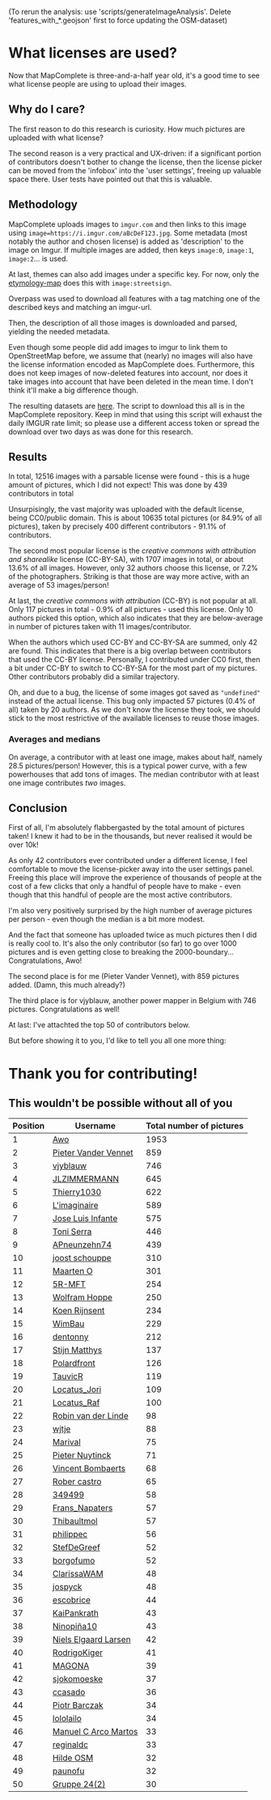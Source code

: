 (To rerun the analysis: use 'scripts/generateImageAnalysis'. Delete 'features_with_*.geojson' first to force updating the OSM-dataset)

# What licenses are used?

Now that MapComplete is three-and-a-half year old, it's a good time to see what license people are using to upload their images.

## Why do I care?

The first reason to do this research is curiosity. How much pictures are uploaded with what license?

The second reason is a very practical and UX-driven: if a significant portion of contributors doesn't bother to change the license,
then the license picker can be moved from the 'infobox' into the 'user settings', freeing up valuable space there.
User tests have pointed out that this is valuable.

## Methodology

MapComplete uploads images to `imgur.com` and then links to this image using `image=https://i.imgur.com/aBcDeF123.jpg`.
Some metadata (most notably the author and chosen license) is added as 'description' to the image on Imgur.
If multiple images are added, then keys `image:0`, `image:1`, `image:2`... is used.

At last, themes can also add images under a specific key. For now, only the [etymology-map](https://mapcomplete.osm.be/etymology) does this with `image:streetsign`.

Overpass was used to download all features with a tag matching one of the described keys and matching an imgur-url.

Then, the description of all those images is downloaded and parsed, yielding the needed metadata.

Even though some people did add images to imgur to link them to OpenStreetMap before, we assume that (nearly) no images will also have the license information encoded as MapComplete does.
Furthermore, this does not keep images of now-deleted features into account, nor does it take images into account that have been deleted in the mean time.
I don't think it'll make a big difference though.

The resulting datasets are [here](https://github.com/pietervdvn/MapComplete-data/tree/main/ImageLicenseInfo).
The script to download this all is in the MapComplete repository. Keep in mind that using this script will exhaust the daily IMGUR rate limit; so please use a different access token or spread the download over two days as was done for this research.

## Results

In total, 12516 images with a parsable license were found - this is a huge amount of pictures, which I did not expect!
This was done by 439 contributors in total

Unsurpisingly, the vast majority was uploaded with the default license, being CC0/public domain.
This is about 10635 total pictures (or 84.9% of all pictures), taken by precisely 400 different contributors - 91.1% of contributors.

The second most popular license is the _creative commons with attribution and sharealike_ license (CC-BY-SA), with 1707 images in total, or about 13.6% of all images.
However, only 32 authors choose this license, or 7.2% of the photographers. Striking is that those are way more active, with an average of 53 images/person!

At last, the _creative commons with attribution_ (CC-BY) is not popular at all. Only 117 pictures in total - 0.9% of all pictures - used this license.
Only 10 authors picked this option, which also indicates that they are below-average in number of pictures taken with 11 images/contributor.

When the authors which used CC-BY and CC-BY-SA are summed, only 42 are found. This indicates that there is a big overlap between contributors that used the CC-BY license.
Personally, I contributed under CC0 first, then a bit under CC-BY to switch to CC-BY-SA for the most part of my pictures. Other contributors probably did a similar trajectory.

Oh, and due to a bug, the license of some images got saved as `"undefined"` instead of the actual license.
This bug only impacted 57 pictures (0.4% of all) taken by 20 authors. As we don't know the license they took, we should stick to the most restrictive of the available licenses to reuse those images.

### Averages and medians

On average, a contributor with at least one image, makes about half, namely 28.5 pictures/person!
However, this is a typical power curve, with a few powerhouses that add tons of images.
The median contributor with at least one image contributes _two_ images.


## Conclusion

First of all, I'm absolutely flabbergasted by the total amount of pictures taken!
I knew it had to be in the thousands, but never realised it would be over 10k!

As only 42 contributors ever contributed under a different license, I feel comfortable to move the license-picker away into the user settings panel.
Freeing this place will improve the experience of thousands of people at the cost of a few clicks that only a handful of people have to make - even though that this handful of people are the most active contributors.

I'm also very positively surprised by the high number of average pictures per person - even though the median is a bit more modest.

And the fact that someone has uploaded twice as much pictures then I did is really cool to.
It's also the only contributor (so far) to go over 1000 pictures and is even getting close to breaking the 2000-boundary...
Congratulations, Awo!

The second place is for me (Pieter Vander Vennet), with 859 pictures added. (Damn, this much already?)

The third place is for vjyblauw, another power mapper in Belgium with 746 pictures. Congratulations as well!

At last: I've attachted the top 50 of contributors below.

But before showing it to you, I'd like to tell you all one more thing:

# Thank you for contributing!
## This wouldn't be possible without all of you




| Position | Username | Total number of pictures |
| -------- | -------- | ------------------------ |
| 1 | [Awo](https://openstreetmap.org/user/Awo) | 1953 |
| 2 | [Pieter Vander Vennet](https://openstreetmap.org/user/Pieter%20Vander%20Vennet) | 859 |
| 3 | [vjyblauw](https://openstreetmap.org/user/vjyblauw) | 746 |
| 4 | [JLZIMMERMANN](https://openstreetmap.org/user/JLZIMMERMANN) | 645 |
| 5 | [Thierry1030](https://openstreetmap.org/user/Thierry1030) | 622 |
| 6 | [L'imaginaire](https://openstreetmap.org/user/L'imaginaire) | 589 |
| 7 | [Jose Luis Infante](https://openstreetmap.org/user/Jose%20Luis%20Infante) | 575 |
| 8 | [Toni Serra](https://openstreetmap.org/user/Toni%20Serra) | 446 |
| 9 | [APneunzehn74](https://openstreetmap.org/user/APneunzehn74) | 439 |
| 10 | [joost schouppe](https://openstreetmap.org/user/joost%20schouppe) | 310 |
| 11 | [Maarten O](https://openstreetmap.org/user/Maarten%20O) | 301 |
| 12 | [5R-MFT](https://openstreetmap.org/user/5R-MFT) | 254 |
| 13 | [Wolfram Hoppe](https://openstreetmap.org/user/Wolfram%20Hoppe) | 250 |
| 14 | [Koen Rijnsent](https://openstreetmap.org/user/Koen%20Rijnsent) | 234 |
| 15 | [WimBau](https://openstreetmap.org/user/WimBau) | 229 |
| 16 | [dentonny](https://openstreetmap.org/user/dentonny) | 212 |
| 17 | [Stijn Matthys](https://openstreetmap.org/user/Stijn%20Matthys) | 137 |
| 18 | [Polardfront](https://openstreetmap.org/user/Polardfront) | 126 |
| 19 | [TauvicR](https://openstreetmap.org/user/TauvicR) | 119 |
| 20 | [Locatus_Jori](https://openstreetmap.org/user/Locatus_Jori) | 109 |
| 21 | [Locatus_Raf](https://openstreetmap.org/user/Locatus_Raf) | 100 |
| 22 | [Robin van der Linde](https://openstreetmap.org/user/Robin%20van%20der%20Linde) | 98 |
| 23 | [wjtje](https://openstreetmap.org/user/wjtje) | 88 |
| 24 | [Marival](https://openstreetmap.org/user/Marival) | 75 |
| 25 | [Pieter Nuytinck](https://openstreetmap.org/user/Pieter%20Nuytinck) | 71 |
| 26 | [Vincent Bombaerts](https://openstreetmap.org/user/Vincent%20Bombaerts) | 68 |
| 27 | [Rober castro](https://openstreetmap.org/user/Rober%20castro) | 65 |
| 28 | [349499](https://openstreetmap.org/user/349499) | 58 |
| 29 | [Frans_Napaters](https://openstreetmap.org/user/Frans_Napaters) | 57 |
| 30 | [Thibaultmol](https://openstreetmap.org/user/Thibaultmol) | 57 |
| 31 | [philippec](https://openstreetmap.org/user/philippec) | 56 |
| 32 | [StefDeGreef](https://openstreetmap.org/user/StefDeGreef) | 52 |
| 33 | [borgofumo](https://openstreetmap.org/user/borgofumo) | 52 |
| 34 | [ClarissaWAM](https://openstreetmap.org/user/ClarissaWAM) | 48 |
| 35 | [jospyck](https://openstreetmap.org/user/jospyck) | 48 |
| 36 | [escobrice](https://openstreetmap.org/user/escobrice) | 44 |
| 37 | [KaiPankrath](https://openstreetmap.org/user/KaiPankrath) | 43 |
| 38 | [Ninopiña10](https://openstreetmap.org/user/Ninopiña10) | 43 |
| 39 | [Niels Elgaard Larsen](https://openstreetmap.org/user/Niels%20Elgaard%20Larsen) | 42 |
| 40 | [RodrigoKiger](https://openstreetmap.org/user/RodrigoKiger) | 41 |
| 41 | [MAGONA](https://openstreetmap.org/user/MAGONA) | 39 |
| 42 | [sjokomoeske](https://openstreetmap.org/user/sjokomoeske) | 37 |
| 43 | [ccasado](https://openstreetmap.org/user/ccasado) | 36 |
| 44 | [Piotr Barczak](https://openstreetmap.org/user/Piotr%20Barczak) | 34 |
| 45 | [lololailo](https://openstreetmap.org/user/lololailo) | 34 |
| 46 | [Manuel C Arco Martos](https://openstreetmap.org/user/Manuel%20C%20Arco%20Martos) | 33 |
| 47 | [reginaldc](https://openstreetmap.org/user/reginaldc) | 33 |
| 48 | [Hilde OSM](https://openstreetmap.org/user/Hilde%20OSM) | 32 |
| 49 | [paunofu](https://openstreetmap.org/user/paunofu) | 32 |
| 50 | [Gruppe 24(2)](https://openstreetmap.org/user/Gruppe%2024(2)) | 30 |


